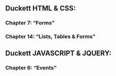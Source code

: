 ## Duckett HTML & CSS:
### Chapter 7: “Forms” 
<!-- (p.144-175) -->

### Chapter 14: “Lists, Tables & Forms”
<!-- (pp.330-357) -->

## Duckett JAVASCRIPT & JQUERY:
### Chapter 6: “Events”
<!-- (pp.243-292) -->
